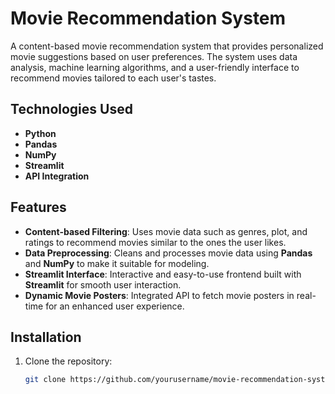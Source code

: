 # Movie Recommendation System

A content-based movie recommendation system that provides personalized movie suggestions based on user preferences. The system uses data analysis, machine learning algorithms, and a user-friendly interface to recommend movies tailored to each user's tastes.

## Technologies Used
- **Python**  
- **Pandas**  
- **NumPy**  
- **Streamlit**  
- **API Integration**

## Features
- **Content-based Filtering**: Uses movie data such as genres, plot, and ratings to recommend movies similar to the ones the user likes.
- **Data Preprocessing**: Cleans and processes movie data using **Pandas** and **NumPy** to make it suitable for modeling.
- **Streamlit Interface**: Interactive and easy-to-use frontend built with **Streamlit** for smooth user interaction.
- **Dynamic Movie Posters**: Integrated API to fetch movie posters in real-time for an enhanced user experience.

## Installation

1. Clone the repository:
   ```bash
   git clone https://github.com/yourusername/movie-recommendation-system.git

